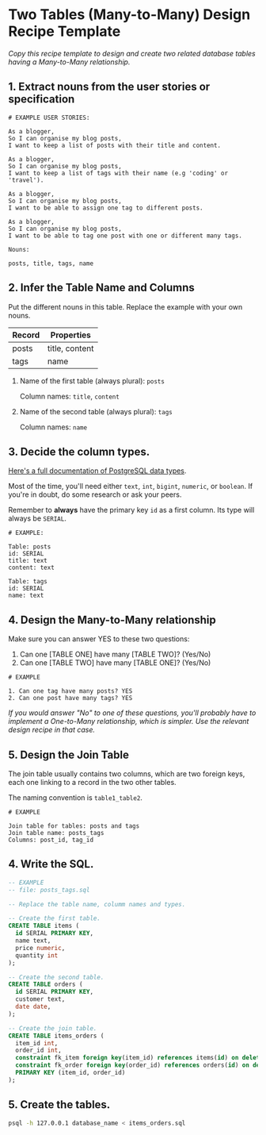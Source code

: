 # Two Tables (Many-to-Many) Design Recipe Template

_Copy this recipe template to design and create two related database tables having a Many-to-Many relationship._

## 1. Extract nouns from the user stories or specification

```
# EXAMPLE USER STORIES:

As a blogger,
So I can organise my blog posts,
I want to keep a list of posts with their title and content.

As a blogger,
So I can organise my blog posts,
I want to keep a list of tags with their name (e.g 'coding' or 'travel').

As a blogger,
So I can organise my blog posts,
I want to be able to assign one tag to different posts.

As a blogger,
So I can organise my blog posts,
I want to be able to tag one post with one or different many tags.
```

```
Nouns:

posts, title, tags, name
```

## 2. Infer the Table Name and Columns

Put the different nouns in this table. Replace the example with your own nouns.

| Record                | Properties          |
| --------------------- | ------------------  |
| posts                 | title, content
| tags                  | name

1. Name of the first table (always plural): `posts` 

    Column names: `title`, `content`

2. Name of the second table (always plural): `tags` 

    Column names: `name`

## 3. Decide the column types.

[Here's a full documentation of PostgreSQL data types](https://www.postgresql.org/docs/current/datatype.html).

Most of the time, you'll need either `text`, `int`, `bigint`, `numeric`, or `boolean`. If you're in doubt, do some research or ask your peers.

Remember to **always** have the primary key `id` as a first column. Its type will always be `SERIAL`.

```
# EXAMPLE:

Table: posts
id: SERIAL
title: text
content: text

Table: tags
id: SERIAL
name: text
```

## 4. Design the Many-to-Many relationship

Make sure you can answer YES to these two questions:

1. Can one [TABLE ONE] have many [TABLE TWO]? (Yes/No)
2. Can one [TABLE TWO] have many [TABLE ONE]? (Yes/No)

```
# EXAMPLE

1. Can one tag have many posts? YES
2. Can one post have many tags? YES
```

_If you would answer "No" to one of these questions, you'll probably have to implement a One-to-Many relationship, which is simpler. Use the relevant design recipe in that case._

## 5. Design the Join Table

The join table usually contains two columns, which are two foreign keys, each one linking to a record in the two other tables.

The naming convention is `table1_table2`.

```
# EXAMPLE

Join table for tables: posts and tags
Join table name: posts_tags
Columns: post_id, tag_id
```

## 4. Write the SQL.

```sql
-- EXAMPLE
-- file: posts_tags.sql

-- Replace the table name, columm names and types.

-- Create the first table.
CREATE TABLE items (
  id SERIAL PRIMARY KEY,
  name text,
  price numeric,
  quantity int
);

-- Create the second table.
CREATE TABLE orders (
  id SERIAL PRIMARY KEY,
  customer text,
  date date,
);

-- Create the join table.
CREATE TABLE items_orders (
  item_id int,
  order_id int,
  constraint fk_item foreign key(item_id) references items(id) on delete cascade,
  constraint fk_order foreign key(order_id) references orders(id) on delete cascade,
  PRIMARY KEY (item_id, order_id)
);

```

## 5. Create the tables.

```bash
psql -h 127.0.0.1 database_name < items_orders.sql
```